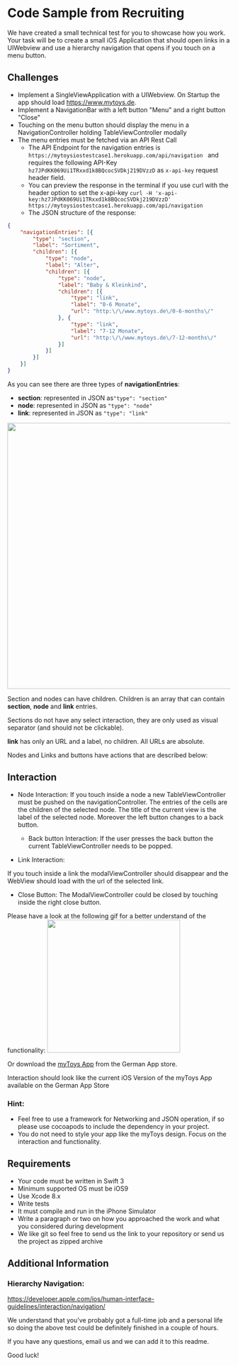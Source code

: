 # Code Sample from Recruiting

We have created a small technical test for you to showcase how you work.
Your task will be to create a small iOS Application that should open links in a UIWebview and use a hierarchy navigation that opens if you touch on a menu button.

## Challenges

- Implement a SingleViewApplication with a UIWebview. On Startup the app should load https://www.mytoys.de.
- Implement a NavigationBar with a left button "Menu" and a right button "Close"
- Touching on the menu button should display the menu in a NavigationController holding TableViewController modally
- The menu entries must be fetched via an API Rest Call
	- The API Endpoint for the navigation entries is ```https://mytoysiostestcase1.herokuapp.com/api/navigation ``` and requires the following API-Key ```hz7JPdKK069Ui1TRxxd1k8BQcocSVDkj219DVzzD``` as ```x-api-key``` request header field.
	- You can preview the response in the terminal if you use curl with the header option to set the x-api-key ``` curl -H 'x-api-key:hz7JPdKK069Ui1TRxxd1k8BQcocSVDkj219DVzzD'  https://mytoysiostestcase1.herokuapp.com/api/navigation ```
	- The JSON structure of the response:
```json
{
	"navigationEntries": [{
		"type": "section",
		"label": "Sortiment",
		"children": [{
			"type": "node",
			"label": "Alter",
			"children": [{
				"type": "node",
				"label": "Baby & Kleinkind",
				"children": [{
					"type": "link",
					"label": "0-6 Monate",
					"url": "http:\/\/www.mytoys.de\/0-6-months\/"
				}, {
					"type": "link",
					"label": "7-12 Monate",
					"url": "http:\/\/www.mytoys.de\/7-12-months\/"
				}]
			}]
		}]
	}]
}
```

As you can see there are three types of **navigationEntries**:

- **section**: represented in JSON as```"type": "section" ```
- **node**: represented in JSON as ```"type": "node" ```
- **link**: represented in JSON as ```"type": "link" ```

<img src="https://github.com/rpitting/RecruitingSampleCode/TabelViewCells.png" width="600" />

Section and nodes can have children. Children is an array that can contain **section**, **node** and **link** entries.

Sections do not have any select interaction, they are only used as visual separator (and should not be clickable).

**link** has only an URL and a label, no children. All URLs are absolute.

Nodes and Links and buttons have actions that are described below:

## Interaction

- Node Interaction:
If you touch inside a node a new TableViewController must be pushed on the navigationController. The entries of the cells are the children of the selected node. The title of the current view is the label of the selected node. Moreover the left button changes to a back button.

	- Back button Interaction: If the user presses the back button the current TableViewController needs to be popped.

- Link Interaction:

If you touch inside a link the modalViewController should disappear and the WebView should load with the url of the selected link.

- Close Button:
	The ModalViewController could be closed by touching inside the right close button.


Please have a look at the following gif for a better understand of the functionality:
<img src="https://github.com/rpitting/RecruitingSampleCode/myToysNavigation.gif" width="300" />

 Or download the [myToys App](https://itunes.apple.com/de/app/mytoys-kindermode-und-spielzeug/id1133168701?mt=8) from the German App store.

Interaction should look like the current iOS Version of the myToys App available on the German App Store


### Hint:
- Feel free to use a framework for Networking and JSON operation, if so please use cocoapods to include the dependency in your project.
- You do not need to style your app like the myToys design. Focus on the interaction and functionality.

## Requirements

- Your code must be written in Swift 3
- Minimum supported OS must be iOS9
- Use Xcode 8.x
- Write tests
- It must compile and run in the iPhone Simulator
- Write a paragraph or two on how you approached the work and what you considered during development
- We like git so feel free to send us the link to your repository or send us the project as zipped archive

## Additional Information

### Hierarchy Navigation:
https://developer.apple.com/ios/human-interface-guidelines/interaction/navigation/


We understand that you’ve probably got a full-time job and a personal life so doing the above test could be definitely finished in a couple of hours.

If you have any questions, email us and we can add it to this readme.

Good luck!
